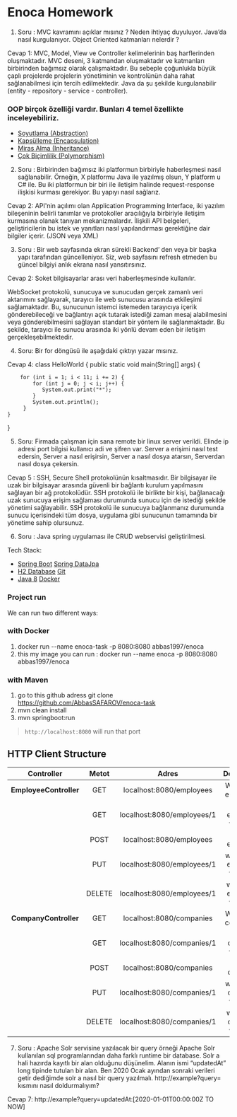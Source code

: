 # Enoca Homework

1. Soru : MVC kavramını açıklar mısınız ? Neden ihtiyaç duyuluyor. Java’da nasıl kurgulanıyor.
Object Oriented katmanları nelerdir ?

Cevap 1: MVC, 
Model, View ve Controller kelimelerinin baş harflerinden oluşmaktadır.
MVC deseni, 3 katmandan oluşmaktadır ve katmanları birbirinden bağımsız olarak çalışmaktadır. 
Bu sebeple çoğunlukla büyük çaplı projelerde projelerin yönetiminin ve kontrolünün daha rahat sağlanabilmesi için tercih edilmektedir.
Java da şu şekilde kurgulanabilir (entity - repository - service - controller).

### OOP birçok özelliği vardır. Bunları 4 temel özellikte inceleyebiliriz.

* [Soyutlama (Abstraction)](#)
* [Kapsülleme (Encapsulation)](#)
* [Miras Alma (Inheritance)](#)
* [Çok Biçimlilik (Polymorphism)](#)


2. Soru : Birbirinden bağımsız iki platformun birbiriyle haberleşmesi nasıl sağlanabilir. Örneğin, X
platformu Java ile yazılmış olsun, Y platform u C# ile. Bu iki platformun bir biri ile iletişim
halinde request-response ilişkisi kurması gerekiyor. Bu yapıyı nasıl sağlarız.

Cevap 2: API'nin açılımı olan Application Programming Interface,
iki yazılım bileşeninin belirli tanımlar ve protokoller aracılığıyla 
birbiriyle iletişim kurmasına olanak tanıyan mekanizmalardır.
İlişkili API belgeleri, geliştiricilerin bu istek ve yanıtları 
nasıl yapılandırması gerektiğine dair bilgiler içerir. (JSON veya XML)

3. Soru : Bir web sayfasında ekran sürekli Backend’ den veya bir başka yapı tarafından
güncelleniyor. Siz, web sayfasını refresh etmeden bu güncel bilgiyi anlık ekrana nasıl yansıtırsınız.

Cevap 2: Soket bilgisayarlar arası veri haberleşmesinde kullanılır.

WebSocket protokolü, sunucuya ve sunucudan gerçek zamanlı veri aktarımını sağlayarak, tarayıcı ile web sunucusu arasında etkileşimi sağlamaktadır. 
Bu, sunucunun istemci istemeden tarayıcıya içerik gönderebileceği ve bağlantıyı açık tutarak istediği zaman mesaj alabilmesini veya gönderebilmesini 
sağlayan standart bir yöntem ile sağlanmaktadır. Bu şekilde, tarayıcı ile sunucu arasında iki yönlü devam eden bir iletişim gerçekleşebilmektedir.

4. Soru: Bir for döngüsü ile aşağıdaki çıktıyı yazar mısınız.

Cevap 4: 
class HelloWorld {
public static void main(String[] args) {

        for (int i = 1; i < 11; i += 2) {
            for (int j = 0; j < i; j++) {
               System.out.print("*");
            }
            System.out.println();
         }
    }

}

5. Soru: Firmada çalışman için sana remote bir linux server verildi. Elinde ip adresi port bilgisi
   kullanıcı adi ve şifren var. Server a erişimi nasıl test edersin, Server a nasıl erişirsin, Server a
   nasıl dosya atarsın, Serverdan nasıl dosya çekersin.

Cevap 5 : SSH, Secure Shell protokolünün kısaltmasıdır. Bir bilgisayar ile uzak bir bilgisayar arasında güvenli bir bağlantı kurulum yapılmasını sağlayan bir ağ protokolüdür. 
SSH protokolü ile birlikte bir kişi, bağlanacağı uzak sunucuya erişim sağlaması durumunda sunucu için de istediği şekilde yönetimi sağlayabilir.
SSH protokolü ile sunucuya bağlanmanız durumunda sunucu içerisindeki tüm dosya, uygulama gibi sunucunun tamamında bir yönetime sahip olursunuz.

6. Soru : Java spring uygulaması ile CRUD webservisi geliştirilmesi.

Tech Stack:

* [Spring Boot](#)  [Spring DataJpa](#)
* [H2 Database](#) [Git](#)
* [Java 8](#) [Docker](#)

### Project run

We can run two different ways:

### with Docker

1. docker run --name enoca-task -p 8080:8080 abbas1997/enoca
2. this my image you can run : docker run --name enoca -p 8080:8080 abbas1997/enoca

### with Maven

1. go to this github adress git clone https://github.com/AbbasSAFAROV/enoca-task
2. mvn clean install
3. mvn springboot:run

> `http://localhost:8080` will run that port

## HTTP Client Structure

|       Controller       | Metot  |            Adres             |            Description             |
|:----------------------:| :----: |:----------------------------:|:----------------------------------:|
| **EmployeeController** |  GET   |   localhost:8080/employees   |      Will List All employees       |
|                        |  GET   |  localhost:8080/employees/1  |    will get employee with id:1     |
|                        |  POST  |   localhost:8080/employees   |          create employee           |
|                        |  PUT   |  localhost:8080/employees/1  |   will update employee with id:1   |
|                        | DELETE |  localhost:8080/employees/1  |   will delete employee with id:1   |
| **CompanyController**  |  GET   |   localhost:8080/companies   |      Will List All companies       |
|                        |  GET   | localhost:8080/companies/1   |     will get company with id:1     |
|                        |  POST  |   localhost:8080/companies   |           create company           |
|                        |  PUT   |  localhost:8080/companies/1  |    will update company with id:1   |
|                        | DELETE |  localhost:8080/companies/1  |   will delete company with id:1    |


7. Soru : Apache Solr servisine yazılacak bir query örneği Apache Solr kullanılan sql
   programlarından daha farklı runtime bir database. Solr a hali hazırda kayıtlı bir alan olduğunu
   düşünelim. Alanın ismi “updatedAt” long tipinde tutulan bir alan. Ben 2020 Ocak ayından
   sonraki verileri getir dediğimde solr a nasıl bir query yazılmalı. http://example?query=
   kısmını nasıl doldurmalıyım?

Cevap 7: http://example?query=updatedAt:[2020-01-01T00:00:00Z TO NOW]
